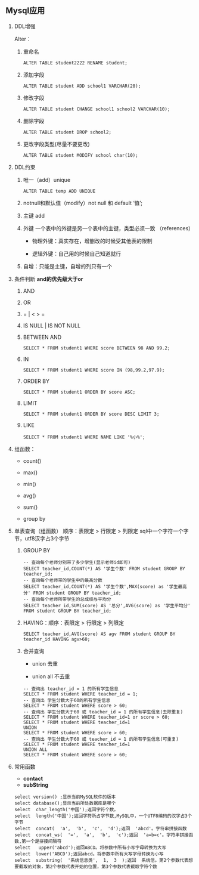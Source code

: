 ## Mysql应用

1. DDL增强

   Alter：

   1. 重命名
      
      ```mysql
      ALTER TABLE student2222 RENAME student;
      ```
   2. 添加字段
      
      ```mysql
      ALTER TABLE student ADD school1 VARCHAR(20);
      ```
   3. 修改字段
      
      ```mysql
      ALTER TABLE student CHANGE school1 school2 VARCHAR(10);
      ```
   4. 删除字段
      
      ```mysql
      ALTER TABLE student DROP school2;
      ```
   5. 更改字段类型(尽量不要更改)
      
      ```mysql
      ALTER TABLE student MODIFY school char(10);
      ```

2. DDL约束

   1. 唯一（add）unique

      ```mysql
      ALTER TABLE temp ADD UNIQUE
      ```

      

   2. notnull和默认值（modify）not null 和 default ‘值’;

   3. 主键 add

   4. 外键 一个表中的外键是另一个表中的主键，类型必须一致 （references）

      - 物理外键：真实存在，增删改的时候受其他表的限制

      - 逻辑外键：自己用的时候自己知道就行

   5. 自增：只能是主键，自增的列只有一个

3. 条件判断
   **and的优先级大于or**

   1. AND
   2. OR
   3. = | < > =
   4. IS NULL | IS NOT NULL
   5. BETWEEN AND

      ```mysql
      SELECT * FROM student1 WHERE score BETWEEN 98 AND 99.2;
      ```
   6. IN

      ```mysql
      SELECT * FROM student1 WHERE score IN (98,99.2,97.9);
      ```
   7. ORDER BY

      ```mysql
      SELECT * FROM student1 ORDER BY score ASC;
      ```
   8. LIMIT

      ```mysql
      SELECT * FROM student1 ORDER BY score DESC LIMIT 3;
      ```
   9. LIKE

      ```mysql
      SELECT * FROM student1 WHERE NAME LIKE '%小%';
      ```

4. 组函数：

   - count()

   - max()

   - min()

   - avg()

   - sum()

   - group by

5. 单表查询（组函数）
   顺序：表限定 > 行限定 > 列限定
   sql中一个字符一个字节，utf8汉字占3个字节

   1. GROUP BY

      ```mysql
      -- 查询每个老师分别带了多少学生(显示老师id即可)
      SELECT teacher_id,COUNT(*) AS '学生个数' FROM student GROUP BY teacher_id;
      -- 查询每个老师带的学生中的最高分数
      SELECT teacher_id,COUNT(*) AS '学生个数',MAX(score) as '学生最高分' FROM student GROUP BY teacher_id;
      -- 查询每个老师所带学生的总成绩与平均分
      SELECT teacher_id,SUM(score) AS '总分',AVG(score) as '学生平均分' FROM student GROUP BY teacher_id;
      ```

   2. HAVING：顺序：表限定 > 行限定 > 列限定

      ```mysql
      SELECT teacher_id,AVG(score) AS agv FROM student GROUP BY teacher_id HAVING agv>60;
      ```

   3. 合并查询

      - union	去重

      - union all 不去重


      ```mysql
      -- 查询出 teacher_id = 1 的所有学生信息
      SELECT * FROM student WHERE teacher_id = 1;
      -- 查询出 学生分数大于60的所有学生信息
      SELECT * FROM student WHERE score > 60;
      -- 查询出 学生分数大于60 或 teacher_id = 1 的所有学生信息(去除重复)
      SELECT * FROM student WHERE teacher_id=1 or score > 60;
      SELECT * FROM student WHERE teacher_id=1 
      UNION
      SELECT * FROM student WHERE score > 60;
      -- 查询出 学生分数大于60 或 teacher_id = 1 的所有学生信息(可重复)
      SELECT * FROM student WHERE teacher_id=1 
      UNION ALL
      SELECT * FROM student WHERE score > 60;
      ```

6. 常用函数

   - **contact**
   - **subString**


   ```mysql
   select version() ;显示当前MySQL软件的版本
   select database();显示当前所处数据库是哪个
   select  char_length('中国');返回字符个数。
   select  length('中国');返回字符所占字节数,MySQL中，一个UTF8编码的汉字占3个字节
   select  concat(  'a',  'b',  'c',  'd');返回  'abcd'。字符串拼接函数
   select  concat_ws(  '=',  'a',  'b',  'c');返回  'a=b=c'。字符串拼接函数,第一个是拼接间隔符
   select   upper('abcd');返回ABCD。将参数中所有小写字母转换为大写
   select  lower('ABCD');返回abcd。将参数中所有大写字母转换为小写
   select  substring(  '系统信息类',  1,  3  );返回  系统信。第2个参数代表想要截取的对象，第2个参数代表开始的位置，第3个参数代表截取字符个数
   ```

   
